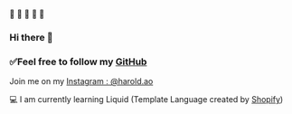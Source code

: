 🖤
🖤
🖤
🖤
🖤
### Hi there 👋

### ✅Feel free to follow my [GitHub](www.github.com/haroldao)

Join me on my [Instagram : @harold.ao](wwww.instagram.com/harold.ao)

💻 I am currently learning Liquid (Template Language created by [Shopify](wwww.shopify.com))
<!--
**haroldao/haroldao** is a ✨ _special_ ✨ repository because its `README.md` (this file) appears on your GitHub profile.-->
